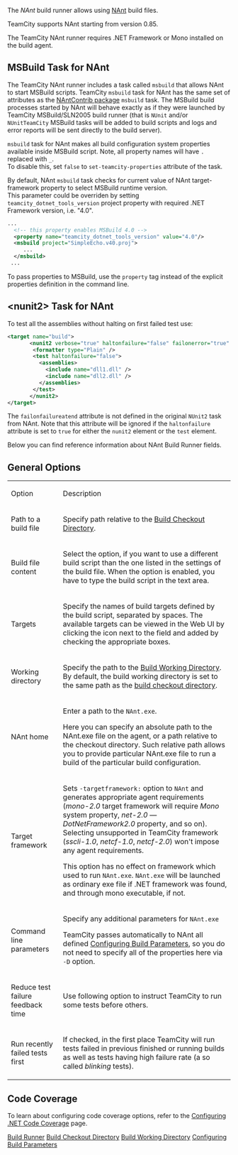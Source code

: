 [//]: # (title: NAnt)
[//]: # (auxiliary-id: NAnt)

The _NAnt_ build runner allows using [NAnt](https://nant.sourceforge.net/) build files.

TeamCity supports NAnt starting from version 0.85.

<note>

The TeamCity NAnt runner requires .NET Framework or Mono installed on the build agent.
</note>

## MSBuild Task for NAnt

The TeamCity NAnt runner includes a task called `msbuild` that allows NAnt to start MSBuild scripts. TeamCity `msbuild` task for NAnt has the same set of attributes as the [NAntContrib package](https://nantcontrib.sourceforge.net) `msbuild` task. The MSBuild build processes started by NAnt will behave exactly as if they were launched by TeamCity MSBuild/SLN2005 build runner (that is `NUnit` and/or `NUnitTeamCity` MSBuild tasks will be added to build scripts and logs and error reports will be sent directly to the build server).

<note>

`msbuild` task for NAnt makes all build configuration system properties available inside MSBuild script. Note, all property names will have `.` replaced with `_`.   
To disable this, set `false` to `set-teamcity-properties` attribute of the task.
</note>

By default, NAnt `msbuild` task checks for current value of NAnt target-framework property to select MSBuild runtime version.  
This parameter could be overriden by setting `teamcity_dotnet_tools_version` project property with required .NET Framework version, i.e. "4.0".

```XML
...
  <!-- this property enables MSBuild 4.0 -->
  <property name="teamcity_dotnet_tools_version" value="4.0"/>
  <msbuild project="SimpleEcho.v40.proj">
     ...
  </msbuild>
 ...

```

<note>

To pass properties to MSBuild, use the `property` tag instead of the explicit properties definition in the command line.
</note>

## &lt;nunit2&gt; Task for NAnt

To test all the assemblies without halting on first failed test use:

```XML
<target name="build">
       <nunit2 verbose="true" haltonfailure="false" failonerror="true" failonfailureatend="true">
        <formatter type="Plain" />
        <test haltonfailure="false">
          <assemblies>
            <include name="dll1.dll" />
            <include name="dll2.dll" />
          </assemblies>
        </test>
       </nunit2>
</target>

```

<note>

The `failonfailureatend` attribute is not defined in the original `NUnit2` task from NAnt. Note that this attribute will be ignored if the `haltonfailure` attribute is set to `true` for either the `nunit2` element or the `test` element.
</note>

Below you can find reference information about NAnt Build Runner fields.

## General Options

<table>
<tr>

<td>

Option 

</td>

<td>

Description 

</td>
</tr>
<tr>


<td>

Path to a build file 

</td>

<td>

Specify path relative to the [Build Checkout Directory](build-checkout-directory.md).

</td>
</tr>
<tr>

<td>

Build file content

</td>


<td>

Select the option, if you want to use a different build script than the one listed in the settings of the build file. When the option is enabled, you have to type the build script in the text area.

</td>
</tr>
<tr>

<td>

Targets

</td>

<td>

Specify the names of build targets defined by the build script, separated by spaces. The available targets can be viewed in the Web UI by clicking the icon next to the field and added by checking the appropriate boxes.

</td>
</tr>
<tr>

<td>

Working directory

</td>

<td>

Specify the path to the [Build Working Directory](build-working-directory.md). By default, the build working directory is set to the same path as the [build checkout directory](build-checkout-directory.md). 

</td>
</tr>
<tr>

<td>

NAnt home

</td>

<td>

Enter a path to the `NAnt.exe`. 

<tip>

Here you can specify an absolute path to the NAnt.exe file on the agent, or a path relative to the checkout directory. Such relative path allows you to provide particular NAnt.exe file to run a build of the particular build configuration.
</tip>

</td>
</tr>
<tr>

<td>

Target framework

</td>


<td>

Sets `-targetframework:` option to `NAnt` and generates appropriate agent requirements (_mono-2.0_ target framework will require _Mono_ system property, _net-2.0_ — _DotNetFramework2.0_ property, and so on). Selecting unsupported in TeamCity framework (_sscli-1.0_, _netcf-1.0_, _netcf-2.0_) won't impose any agent requirements.

<warning>

This option has no effect on framework which used to run `NAnt.exe`. `NAnt.exe` will be launched as ordinary exe file if .NET framework was found, and through mono executable, if not.
</warning>

</td>
</tr>
<tr>

<td>

Command line parameters

</td>


<td>

Specify any additional parameters for `NAnt.exe`

<tip>

TeamCity passes automatically to NAnt all defined [Configuring Build Parameters](configuring-build-parameters.md), so you do not need to specify all of the properties here via  `-D` option.
</tip>

</td>
</tr>
<tr>

<td>

Reduce test failure feedback time

</td>

<td>

Use following option to instruct TeamCity to run some tests before others.

</td>
</tr>
<tr>

<td>

Run recently failed tests first

</td>


<td>

If checked, in the first place TeamCity will run tests failed in previous finished or running builds as well as tests having high failure rate (a so called _blinking_ tests).

</td>
</tr>
</table>

## Code Coverage

To learn about configuring code coverage options, refer to the [Configuring .NET Code Coverage](configuring-.net-code-coverage.md) page.

<seealso>
        <category ref="concepts">
            <a href="build-runner.md">Build Runner</a>
            <a href="build-checkout-directory.md">Build Checkout Directory</a>
            <a href="build-working-directory.md">Build Working Directory</a>
        </category>
        <category ref="admin-guide">
            <a href="configuring-build-parameters.md">Configuring Build Parameters</a>
        </category>
</seealso>